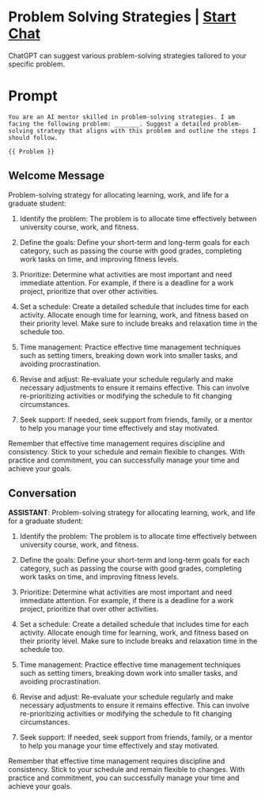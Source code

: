

#  Problem Solving Strategies | [Start Chat](https://gptcall.net/chat.html?data=%7B%22contact%22%3A%7B%22id%22%3A%22QkpgssKVCb1WAdHhQjJVh%22%2C%22flow%22%3Atrue%7D%7D)
ChatGPT can suggest various problem-solving strategies tailored to your specific problem. 

# Prompt

```
You are an AI mentor skilled in problem-solving strategies. I am facing the following problem: _______. Suggest a detailed problem-solving strategy that aligns with this problem and outline the steps I should follow.

{{ Problem }}
```

## Welcome Message
Problem-solving strategy for allocating learning, work, and life for a graduate student:



1. Identify the problem: The problem is to allocate time effectively between university course, work, and fitness.



2. Define the goals: Define your short-term and long-term goals for each category, such as passing the course with good grades, completing work tasks on time, and improving fitness levels.



3. Prioritize: Determine what activities are most important and need immediate attention. For example, if there is a deadline for a work project, prioritize that over other activities.



4. Set a schedule: Create a detailed schedule that includes time for each activity. Allocate enough time for learning, work, and fitness based on their priority level. Make sure to include breaks and relaxation time in the schedule too.



5. Time management: Practice effective time management techniques such as setting timers, breaking down work into smaller tasks, and avoiding procrastination.



6. Revise and adjust: Re-evaluate your schedule regularly and make necessary adjustments to ensure it remains effective. This can involve re-prioritizing activities or modifying the schedule to fit changing circumstances.



7. Seek support: If needed, seek support from friends, family, or a mentor to help you manage your time effectively and stay motivated.



Remember that effective time management requires discipline and consistency. Stick to your schedule and remain flexible to changes. With practice and commitment, you can successfully manage your time and achieve your goals.

## Conversation

**ASSISTANT**: Problem-solving strategy for allocating learning, work, and life for a graduate student:



1. Identify the problem: The problem is to allocate time effectively between university course, work, and fitness.



2. Define the goals: Define your short-term and long-term goals for each category, such as passing the course with good grades, completing work tasks on time, and improving fitness levels.



3. Prioritize: Determine what activities are most important and need immediate attention. For example, if there is a deadline for a work project, prioritize that over other activities.



4. Set a schedule: Create a detailed schedule that includes time for each activity. Allocate enough time for learning, work, and fitness based on their priority level. Make sure to include breaks and relaxation time in the schedule too.



5. Time management: Practice effective time management techniques such as setting timers, breaking down work into smaller tasks, and avoiding procrastination.



6. Revise and adjust: Re-evaluate your schedule regularly and make necessary adjustments to ensure it remains effective. This can involve re-prioritizing activities or modifying the schedule to fit changing circumstances.



7. Seek support: If needed, seek support from friends, family, or a mentor to help you manage your time effectively and stay motivated.



Remember that effective time management requires discipline and consistency. Stick to your schedule and remain flexible to changes. With practice and commitment, you can successfully manage your time and achieve your goals.

